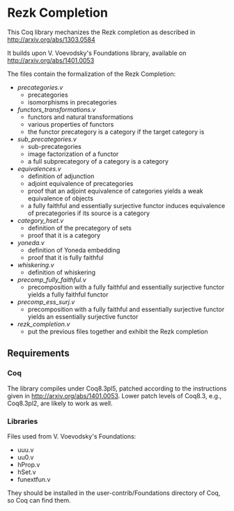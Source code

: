 Rezk Completion
===============

This Coq library mechanizes the Rezk completion as described in
http://arxiv.org/abs/1303.0584

It builds upon V. Voevodsky's Foundations library, available on
http://arxiv.org/abs/1401.0053

The files contain the formalization of the Rezk Completion:

* *precategories.v*
  * precategories
  * isomorphisms in precategories
* *functors_transformations.v*
  * functors and natural transformations
  * various properties of functors
  * the functor precategory is a category if the target category is
* *sub_precategories.v*
  * sub-precategories
  * image factorization of a functor
  * a full subprecategory of a category is a category
* *equivalences.v*
  * definition of adjunction
  * adjoint equivalence of precategories
  * proof that an adjoint equivalence of categories yields a weak equivalence of objects
  * a fully faithful and essentially surjective functor induces equivalence of precategories if its source is a category
* *category_hset.v*
  * definition of the precategory of sets
  * proof that it is a category
* *yoneda.v*
  * definition of Yoneda embedding
  * proof that it is fully faithful
* *whiskering.v*
  * definition of whiskering
* *precomp_fully_faithful.v*
  * precomposition with a fully faithful and essentially surjective functor yields a fully faithful functor
* *precomp_ess_surj.v*
  * precomposition with a fully faithful and essentially surjective functor yields an essentially surjective functor
* *rezk_completion.v*
  * put the previous files together and exhibit the Rezk completion


## Requirements

### Coq

The library compiles under Coq8.3pl5, patched according to the instructions given in 
http://arxiv.org/abs/1401.0053. 
Lower patch levels of Coq8.3, e.g., Coq8.3pl2, are likely to work as well.

### Libraries

Files used from V. Voevodsky's Foundations:

  - uuu.v
  - uu0.v
  - hProp.v
  - hSet.v
  - funextfun.v

They should be installed in the user-contrib/Foundations directory of Coq, so
Coq can find them. 


